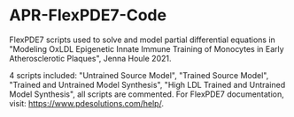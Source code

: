 # APR-FlexPDE7-Code

FlexPDE7 scripts used to solve and model partial differential equations in "Modeling OxLDL Epigenetic Innate Immune Training of Monocytes in Early Atherosclerotic Plaques", Jenna Houle 2021.

4 scripts included: "Untrained Source Model", "Trained Source Model", "Trained and Untrained Model Synthesis", "High LDL Trained and Untrained Model Synthesis", all scripts are commented. For FlexPDE7 documentation, visit: https://www.pdesolutions.com/help/. 
